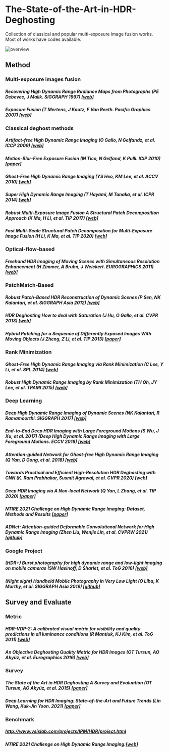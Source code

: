 # The-State-of-the-Art-in-HDR-Deghosting

Collection of classical and popular multi-exposure image fusion works.
Most of works have codes available. 

![overview](https://github.com/JimmyChame/The-State-of-the-Art-in-HDR-Deghosting/blob/master/overview.png)

## Method
### Multi-exposure images fusion
##### Recovering High Dynamic Range Radiance Maps from Photographs (PE Debevec, J Malik. SIGGRAPH 1997) [[web]](https://www.pauldebevec.com/Research/HDR/)
##### Exposure Fusion (T Mertens, J Kautz, F Van Reeth. Pacific Graphics 2007) [[web]](https://mericam.github.io/exposure_fusion/index.html)

### Classical deghost methods
##### Artifact-free High Dynamic Range Imaging (O Gallo, N Gelfandz, et al. ICCP 2009) [[web]](http://alumni.soe.ucsc.edu/~orazio/deghost.html)
##### Motion-Blur-Free Exposure Fusion (M Tico, N Gelfand, K Pulli. ICIP 2010) [[paper]](https://people.csail.mit.edu/kapu/papers/tico_icip2010.pdf)

##### Ghost-Free High Dynamic Range Imaging (YS Heo, KM Lee, et al. ACCV 2010) [[web]](https://cv.snu.ac.kr/index.php/publication-international/)
##### Super High Dynamic Range Imaging (T Hayami, M Tanaka, et al. ICPR 2014) [[web]](http://www.ok.sc.e.titech.ac.jp/res/SHDR/SHDR.html)
##### Robust Multi-Exposure Image Fusion A Structural Patch Decomposition Approach (K Ma, H Li, et al. TIP 2017) [[web]](https://ece.uwaterloo.ca/~k29ma/)
##### Fast Multi-Scale Structural Patch Decomposition for Multi-Exposure Image Fusion (H Li, K Ma, et al. TIP 2020) [[web]](https://github.com/xiaohuiben/fmmef-TIP-2020)

### Optical-flow-based
##### Freehand HDR Imaging of Moving Scenes with Simultaneous Resolution Enhancement (H Zimmer, A Bruhn, J Weickert. EUROGRAPHICS 2011) [[web]](https://www.mia.uni-saarland.de/Research/SR-HDR/index.shtml)


### PatchMatch-Based
##### Robust Patch-Based HDR Reconstruction of Dynamic Scenes (P Sen, NK Kalantari, et al. SIGGRAPH Asia 2012) [[web]](http://cvc.ucsb.edu/graphics/Papers/Sen2012_PatchHDR/)
##### HDR Deghosting How to deal with Saturation (J Hu, O Gallo, et al. CVPR 2013) [[web]](http://www.cs.duke.edu/~junhu/CVPR2013/)
##### Hybrid Patching for a Sequence of Differently Exposed Images With Moving Objects (J Zheng, Z Li, et al. TIP 2013) [[paper]](https://ieeexplore.ieee.org/document/6607144)

### Rank Minimization
##### Ghost-Free High Dynamic Range Imaging via Rank Minimization (C Lee, Y Li, et al. SPL 2014) [[web]](http://cilab.pknu.ac.kr/research/rm_hdr.html)
##### Robust High Dynamic Range Imaging by Rank Minimization (TH Oh, JY Lee, et al. TPAMI 2015) [[web]](http://web.mit.edu/taehyun/www/Research/RHDR/RHDR.htm)

### Deep Learning
##### Deep High Dynamic Range Imaging of Dynamic Scenes (NK Kalantari, R Ramamoorthi. SIGGRAPH 2017) [[web]](http://cseweb.ucsd.edu/~viscomp/projects/SIG17HDR/)
##### End-to-End Deep HDR Imaging with Large Foreground Motions (S Wu, J Xu, et al. 2017) (Deep High Dynamic Range Imaging with Large Foreground Motions. ECCV 2018) [[web]](https://elliottwu.com/projects/hdr/)
##### Attention-guided Network for Ghost-free High Dynamic Range Imaging (Q Yan, D Gong, et al. 2018) [[web]](https://donggong1.github.io/ahdr.html)
##### Towards Practical and Efficient High-Resolution HDR Deghosting with CNN (K. Ram Prabhakar, Susmit Agrawal, et al. CVPR 2020) [[web]](http://val.serc.iisc.ernet.in/HDR/eccv20/)
##### Deep HDR Imaging via A Non-local Network (Q Yan, L Zhang, et al. TIP 2020) [[paper]](https://qingsenyangit.github.io/publication/tip20/)
##### NTIRE 2021 Challenge on High Dynamic Range Imaging: Dataset, Methods and Results [[paper]](https://arxiv.org/pdf/2106.01439.pdf)
##### ADNet: Attention-guided Deformable Convolutional Network for High Dynamic Range Imaging (Zhen Liu, Wenjie Lin, et al. CVPRW 2021) [[github]](https://github.com/liuzhen03/ADNet)

### Google Project
##### (HDR+) Burst photography for high dynamic range and low-light imaging on mobile cameras (SW Hasinoff, D Sharlet, et al. ToG 2016) [[web]](https://hdrplusdata.org/)
##### (Night sight) Handheld Mobile Photography in Very Low Light (O Liba, K Murthy, et al. SIGGRAPH Asia 2019) [[github]](https://github.com/google/night-sight/tree/master/docs)


## Survey and Evaluate
### Metric
##### HDR-VDP-2: A calibrated visual metric for visibility and quality predictions in all luminance conditions (R Mantiuk, KJ Kim, et al. ToG 2011) [[web]](https://www.cs.ubc.ca/nest/imager/tr/2011/Mantiuk_HDR-VDP-2/)
##### An Objective Deghosting Quality Metric for HDR Images (OT Tursun, AO Akyüz, et al. Eurographics 2016) [[web]](https://user.ceng.metu.edu.tr/~akyuz/files/eg2016/index.html)
### Survey
##### The State of the Art in HDR Deghosting A Survey and Evaluation (OT Tursun, AO Akyüz, et al. 2015) [[paper]](https://web.cs.hacettepe.edu.tr/~erkut/publications/HDR-deghosting-star.pdf)
##### Deep Learning for HDR Imaging: State-of-the-Art and Future Trends (Lin Wang, Kuk-Jin Yoon. 2021) [[paper]](https://arxiv.org/pdf/2110.10394.pdf)
### Benchmark
##### http://www.vsislab.com/projects/IPM/HDR/project.html
##### NTIRE 2021 Challenge on High Dynamic Range Imaging:[[web]](https://data.vision.ee.ethz.ch/cvl/ntire21/)

